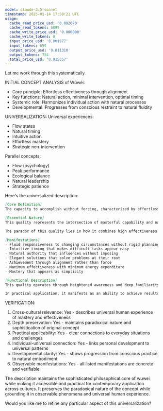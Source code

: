 ```yaml
---
model: claude-3.5-sonnet
timestamp: 2025-01-14 17:58:21 UTC
usage:
  cache_read_price_usd: '0.002070'
  cache_read_tokens: 6899
  cache_write_price_usd: '0.000000'
  cache_write_tokens: 0
  input_price_usd: '0.001977'
  input_tokens: 659
  output_price_usd: '0.011310'
  output_tokens: 754
  total_price_usd: '0.015357'
---
```


Let me work through this systematically.

INITIAL CONCEPT ANALYSIS of Wúwéi:
- Core principle: Effortless effectiveness through alignment
- Key functions: Natural action, minimal intervention, optimal timing
- Systemic role: Harmonizes individual action with natural processes
- Developmental: Progresses from conscious restraint to natural fluidity

UNIVERSALIZATION:
Universal experiences:
- Flow states
- Natural timing
- Intuitive action
- Effortless mastery
- Strategic non-intervention

Parallel concepts:
- Flow (psychology)
- Peak performance
- Ecological balance
- Natural leadership
- Strategic patience

Here's the universalized description:

```markdown
[Core Definition]
The capacity to accomplish without forcing, characterized by effortless effectiveness that arises from deep alignment with natural patterns and timing. It manifests as intuitive action that achieves maximum effect through minimum intervention, operating in harmony with rather than against the natural flow of circumstances.

[Essential Nature]
This quality represents the intersection of masterful capability and natural simplicity. It emerges when artificial striving drops away, revealing an innate ability to engage with situations in a way that feels effortless yet produces optimal results. Unlike passive inaction or forced control, it embodies a dynamic responsiveness that matches the natural rhythm and pattern of each situation.

The paradox of this quality lies in how it combines high effectiveness with minimal intervention. It develops through the progressive refinement of action until all unnecessary elements are eliminated, leaving only what is essential and natural. This refinement leads to an increasingly subtle and sophisticated engagement with reality.

[Manifestations]
- Fluid responsiveness to changing circumstances without rigid planning
- Intuitive timing that makes difficult tasks appear easy
- Natural authority that influences without imposing
- Elegant solutions that solve problems at their root
- Achievement through alignment rather than force
- Maximum effectiveness with minimum energy expenditure
- Mastery that appears as simplicity

[Functional Description]
This quality operates through heightened awareness and deep familiarity with natural patterns, allowing one to recognize and utilize optimal moments for action. It develops through a combination of careful observation, accumulated experience, and the progressive elimination of unnecessary effort. As artificial striving diminishes, innate effectiveness emerges, much like how a river naturally finds its most efficient path.

In practical application, it manifests as an ability to achieve results with remarkable efficiency and apparent ease. Complex challenges are met with simple, elegant responses that address root causes rather than symptoms. This approach conserves energy, reduces resistance, and creates sustainable solutions that benefit the whole system rather than forcing short-term outcomes through brute force.
```

VERIFICATION:
1. Cross-cultural relevance: Yes - describes universal human experience of mastery and effectiveness
2. Depth preservation: Yes - maintains paradoxical nature and sophistication of original concept
3. Practical applicability: Yes - clear connections to everyday situations and challenges
4. Individual-universal connection: Yes - links personal development to universal patterns
5. Developmental clarity: Yes - shows progression from conscious practice to natural embodiment
6. Observable manifestations: Yes - all listed manifestations are concrete and verifiable

The description maintains the sophisticated philosophical core of wuwei while making it accessible and practical for contemporary application across cultures. It preserves the paradoxical nature of the concept while grounding it in observable phenomena and universal human experience.

Would you like me to refine any particular aspect of this universalization?